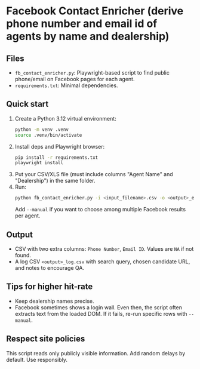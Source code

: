 
# Facebook Contact Enricher (derive phone number and email id of agents by name and dealership)

## Files
- `fb_contact_enricher.py`: Playwright-based script to find public phone/email on Facebook pages for each agent.
- `requirements.txt`: Minimal dependencies.

## Quick start
1) Create a Python 3.12 virtual environment:
   ```bash
   python -m venv .venv
   source .venv/bin/activate
   ```
2) Install deps and Playwright browser:
   ```bash
   pip install -r requirements.txt
   playwright install
   ```
3) Put your CSV/XLS file (must include columns "Agent Name" and "Dealership") in the same folder.
4) Run:
   ```bash
   python fb_contact_enricher.py -i <input_filename>.csv -o <output>_enriched.csv --headful
   ```
   Add `--manual` if you want to choose among multiple Facebook results per agent.

## Output
- CSV with two extra columns: `Phone Number`, `Email ID`. Values are `NA` if not found.
- A log CSV `<output>_log.csv` with search query, chosen candidate URL, and notes to encourage QA.

## Tips for higher hit-rate
- Keep dealership names precise.
- Facebook sometimes shows a login wall. Even then, the script often extracts text from the loaded DOM. If it fails, re-run specific rows with `--manual`.

## Respect site policies
This script reads only publicly visible information. Add random delays by default. Use responsibly.
